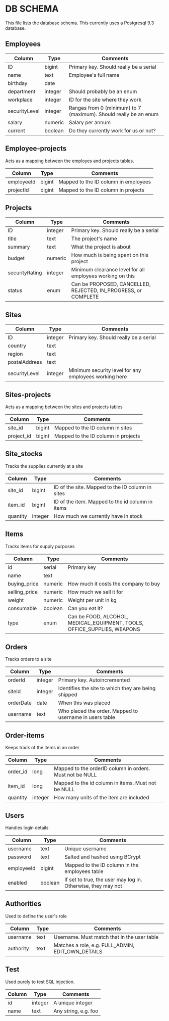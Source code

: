 # DB SCHEMA

This file lists the database schema. This currently uses a Postgresql 9.3 database.

## Employees

| Column        | Type      | Comments  |
|---------------|-----------|-----------|
| ID            | bigint    | Primary key. Should really be a serial |
| name          | text      | Employee's full name |
| birthday      | date      |  |
| department    | integer   | Should probably be an enum |
| workplace     | integer   | ID for the site where they work |
| securityLevel | integer   | Ranges from 0 (minimum) to 7 (maximum). Should really be an enum |
| salary        | numeric   | Salary per annum |
| current       | boolean   | Do they currently work for us or not? |

## Employee-projects

Acts as a mapping between the employes and projects tables.

| Column        | Type      | Comments  |
|---------------|-----------|-----------|
| employeeId    | bigint    | Mapped to the ID column in employees |
| projectId     | bigint    | Mapped to the ID column in projects  |

## Projects

| Column        | Type      | Comments  |
|---------------|-----------|-----------|
| ID            | integer   | Primary key. Should really be a serial |
| title         | text      | The project's name |
| summary       | text      | What the project is about |
| budget        | numeric   | How much is being spent on this project |
| securityRating     | integer   | Minimum clearance level for all employees working on this |
| status | enum | Can be PROPOSED, CANCELLED, REJECTED, IN_PROGRESS, or COMPLETE |


## Sites

| Column        | Type      | Comments  |
|---------------|-----------|-----------|
| ID            | integer   | Primary key. Should really be a serial |
| country       | text      |  |
| region        | text      |  |
| postalAddress | text      |  |
| securityLevel | integer   | Minimum security level for any employees working here |

## Sites-projects

Acts as a mapping between the sites and projects tables

| Column        | Type      | Comments  |
|---------------|-----------|-----------|
| site_id       | bigint    | Mapped to the ID column in sites |
| project_id    | bigint    | Mapped to the ID column in projects  |

## Site_stocks

Tracks the supplies currently at a site

| Column        | Type      | Comments  |
|---------------|-----------|-----------|
| site_id       | bigint    | ID of the site. Mapped to the ID column in sites |
| item_id       | bigint    | ID of the item. Mapped to the id column in items |
| quantity      | integer   | How much we currently have in stock |

## Items

Tracks items for supply purposes

| Column        | Type      | Comments  |
|---------------|-----------|-----------|
| id            | serial    | Primary key |
| name          | text      | |
| buying_price  | numeric   | How much it costs the company to buy |
| selling_price | numeric   | How much we sell it for |
| weight        | numeric   | Weight per unit in kg |
| consumable    | boolean   | Can you eat it? |
| type          | enum      | Can be FOOD, ALCOHOL, MEDICAL_EQUIPMENT, TOOLS, OFFICE_SUPPLIES, WEAPONS |

## Orders

Tracks orders to a site

| Column        | Type      | Comments  |
|---------------|-----------|-----------|
| orderId       | integer   | Primary key. Autoincremented |
| siteId        | integer   | Identifies the site to which they are being shipped |
| orderDate     | date      | When this was placed |
| username      | text      | Who placed the order. Mapped to username in users table |

## Order-items

Keeps track of the items in an order

| Column        | Type      | Comments  |
|---------------|-----------|-----------|
| order_id      | long      | Mapped to the orderID column in orders. Must not be NULL |
| item_id       | long      | Mapped to the id column in items. Must not be NULL |
| quantity      | integer   | How many units of the item are included |

## Users

Handles login details

| Column        | Type      | Comments  |
|---------------|-----------|-----------|
| username      | text      | Unique username |
| password      | text      | Salted and hashed using BCrypt |
| employeeId    | bigint    | Mapped to the ID column in the employees table |
| enabled       | boolean   | If set to true, the user may log in. Otherwise, they may not |


## Authorities

Used to define the user's role

| Column        | Type      | Comments  |
|---------------|-----------|-----------|
| username      | text      | Username. Must match that in the user table |
| authority     | text      | Matches a role, e.g. FULL_ADMIN, EDIT_OWN_DETAILS |


## Test

Used purely to test SQL injection.

| Column        | Type      | Comments  |
|---------------|-----------|-----------|
| id            | integer   | A unique integer |
| name          | text      | Any string, e.g. foo |
